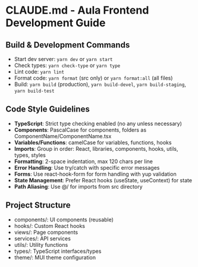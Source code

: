 # CLAUDE.md - Aula Frontend Development Guide

## Build & Development Commands
- Start dev server: `yarn dev` or `yarn start`
- Check types: `yarn check-type` or `yarn type`
- Lint code: `yarn lint`
- Format code: `yarn format` (src only) or `yarn format:all` (all files)
- Build: `yarn build` (production), `yarn build-devel`, `yarn build-staging`, `yarn build-test`

## Code Style Guidelines
- **TypeScript**: Strict type checking enabled (no any unless necessary)
- **Components**: PascalCase for components, folders as ComponentName/ComponentName.tsx
- **Variables/Functions**: camelCase for variables, functions, hooks
- **Imports**: Group in order: React, libraries, components, hooks, utils, types, styles
- **Formatting**: 2-space indentation, max 120 chars per line
- **Error Handling**: Use try/catch with specific error messages
- **Forms**: Use react-hook-form for form handling with yup validation
- **State Management**: Prefer React hooks (useState, useContext) for state
- **Path Aliasing**: Use @/ for imports from src directory

## Project Structure
- components/: UI components (reusable)
- hooks/: Custom React hooks
- views/: Page components
- services/: API services
- utils/: Utility functions
- types/: TypeScript interfaces/types
- theme/: MUI theme configuration